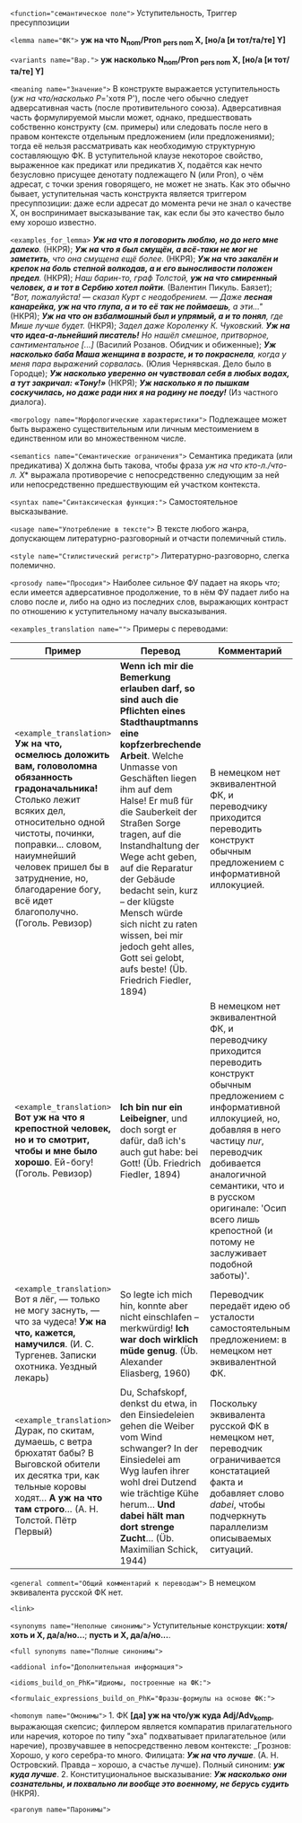 `<function="семантическое поле">` Уступительность, Триггер пресуппозиции

`<lemma name="ФК">` **уж на что N<sub>nom</sub>/Pron <sub>pers nom</sub> X, [но/a [и тот/та/те] Y]**

`<variants name="Вар.">` **уж насколько N<sub>nom</sub>/Pron <sub>pers nom</sub> X, [но/a [и тот/та/те] Y]**

`<meaning name="Значение">` В конструкте выражается уступительность (_уж на что/насколько P_='хотя P'), после чего обычно следует адверсативная часть (после противительного союза). Адверсативная часть формулируемой мысли может, однако, предшествовать собственно конструкту (см. примеры) или следовать после него в правом контексте отдельным предложением (или предложениями); тогда её нельзя рассматривать как необходимую структурную составляющую ФК. В уступительной клаузе некоторое свойство, выраженное как предикат или предикатив X, подаётся как нечто безусловно присущее денотату подлежащего N (или Pron), о чём адресат, с точки зрения говорящего, не может не знать. Как это обычно бывает, уступительная часть конструкта является триггером пресуппозиции: даже если адресат до момента речи не знал о качестве X, он воспринимает высказывание так, как если бы это качество было ему хорошо известно.

`<examples_for_lemma>` _**Уж на что я поговорить люблю, но до него мне далеко**._ (НКРЯ); _**Уж на что я был смущён, а всё-таки не мог не заметить**, что она смущена ещё более._ (НКРЯ); _**Уж на что закалён и крепок на боль степной волкодав, а и его выносливости положен предел**._ (НКРЯ); _Наш барин-то, граф Толстой, **уж на что смиренный человек, а и тот в Сербию хотел пойти**._ (Валентин Пикуль. Баязет); _"Вот, пожалуйста! ― сказал Курт с неодобрением. ― Даже **лесная канарейка, уж на что глупа, а и то её так не поймаешь**, а эти…"_ (НКРЯ); _**Уж на что он взбалмошный был и упрямый, а и то понял**, где Мише лучше будет._ (НКРЯ); _Задел даже Короленку К. Чуковский. **Уж на что идеа-а-льнейший писатель!** Но нашёл смешное, притворное, сантиментальное [...]_ (Василий Розанов. Обидчик и обиженные); _**Уж насколько баба Маша женщина в возрасте, и то покраснела**, когда у меня пара выражений сорвалась._ (Юлия Чернявская. Дело было в Городце); _**Уж насколько уверенно он чувствовал себя в любых водах, а тут закричал: «Тону!»**_ (НКРЯ); _**Уж насколько я по пышкам соскучилась, но даже ради них я на родину не поеду!**_ (Из частного диалога).

`<morpology name="Морфологические характеристики">` Подлежащее может быть выражено существительным или личным местоимением в единственном или во множественном числе. 

`<semantics name="Семантические ограничения">` Семантика предиката (или предикатива) X должна быть такова, чтобы фраза *уж на что кто-л./что-л. X** выражала противоречие с непосредственно следующим за ней или непосредственно предшествующим ей участком контекста.

`<syntax name="Синтаксическая функция:">` Самостоятельное высказывание.
  
`<usage name="Употребление в тексте">` В тексте любого жанра, допускающем литературно-разговорный и отчасти полемичный стиль.  

`<style name="Стилистический регистр">` Литературно-разговорно, слегка полемично. 

`<prosody name="Просодия">` Наиболее сильное ФУ падает на якорь _что_; если имеется адверсативное продолжение, то в нём ФУ падает либо на слово после _и_, либо на одно из последних слов, выражающих контраст по отношению к уступительному началу высказывания.  

`<examples_translation name="">` Примеры с переводами: 

 Пример | Перевод | Комментарий
--- | --- | ---
`<example_translation>` **Уж на что, осмелюсь доложить вам, головоломна обязанность градоначальника!** Столько лежит всяких дел, относительно одной чистоты, починки, поправки... словом, наиумнейший человек пришел бы в затруднение, но, благодарение богу, всё идет благополучно. (Гоголь. Ревизор) | **Wenn ich mir die Bemerkung erlauben darf, so sind auch die Pflichten eines Stadthauptmanns eine kopfzerbrechende Arbeit**. Welche Unmasse von Geschäften liegen ihm auf dem Halse! Er muß für die Sauberkeit der Straßen Sorge tragen, auf die Instandhaltung der Wege acht geben, auf die Reparatur der Gebäude bedacht sein, kurz – der klügste Mensch würde sich nicht zu raten wissen, bei mir jedoch geht alles, Gott sei gelobt, aufs beste! (Üb. Friedrich Fiedler, 1894) | В немецком нет эквивалентной ФК, и переводчику приходится переводить конструкт обычным предложением с информативной иллокуцией.
`<example_translation>` **Вот уж на что я крепостной человек, но и то смотрит, чтобы и мне было хорошо**. Ей-богу! (Гоголь. Ревизор) | **Ich bin nur ein Leibeigner**, und doch sorgt er dafür, daß ich's auch gut habe: bei Gott!  (Üb. Friedrich Fiedler, 1894) | В немецком нет эквивалентной ФК, и переводчику приходится переводить конструкт обычным предложением с информативной иллокуцией, но, добавляя в него частицу _nur_, переводчик добивается аналогичной семантики, что и в русском оригинале: 'Осип всего лишь крепостной (и потому не заслуживает подобной заботы)'.
`<example_translation>`  Вот я лёг, — только не могу заснуть, — что за чудеса! **Уж на что, кажется, намучился**. (И. С. Тургенев. Записки охотника. Уездный лекарь) | So legte ich mich hin, konnte aber nicht einschlafen – merkwürdig! **Ich war doch wirklich müde genug**. (Üb. Alexander Eliasberg, 1960) | Переводчик передаёт идею об усталости самостоятельным предложением: в немецком нет эквивалентной ФК.
`<example_translation>`  Дурак, по скитам, думаешь, с ветра брюхатят бабы? В Выговской обители их десятка три, как тельные коровы ходят… **А уж на что там строго**… (А. Н. Толстой. Пётр Первый) | Du, Schafskopf, denkst du etwa, in den Einsiedeleien gehen die Weiber vom Wind schwanger? In der Einsiedelei am Wyg laufen ihrer wohl drei Dutzend wie trächtige Kühe herum… **Und dabei hält man dort strenge Zucht**… (Üb. Maximilian Schick, 1944) | Поскольку эквивалента русской ФК в немецком нет, переводчик ограничивается констатацией факта и добавляет слово _dabei_, чтобы подчеркнуть параллелизм описываемых ситуаций. 

`<general comment="Общий комментарий к переводам">` В немецком эквивалента русской ФК нет.

`<link>` 

`<synonyms name="Неполные синонимы">` Уступительные конструкции: **хотя/хоть и X, да/а/но...**; **пусть и X, да/а/но...**.

`<full synonyms name="Полные синонимы">`

`<addional info="Дополнительная информация">`

`<idioms_build_on_PhK="Идиомы, построенные на ФК:">`

`<formulaic_expressions_build_on_PhK="Фразы-формулы на основе ФК:">`
 
`<homonym name="Омонимы">` 1. ФК **[да] уж на что/уж куда Adj/Adv<sub>komp</sub>**, выражающая скепсис; филлером является компаратив прилагательного или наречия, которое по типу "эха" подхватывает прилагательное (или наречие), прозвучавшее в непосредственно левом контексте: _Грознов: Хорошо, у кого серебра-то много. Филицата: _**Уж на что лучше**_. (А. Н. Островский. Правда – хорошо, а счастье лучше). Полный синоним: _**уж куда лучше**_. 2. Конституциональное высказывание: _**Уж насколько они сознательны, и похвально ли вообще это военному, не берусь судить**_ (НКРЯ).

`<paronym name="Паронимы">` 